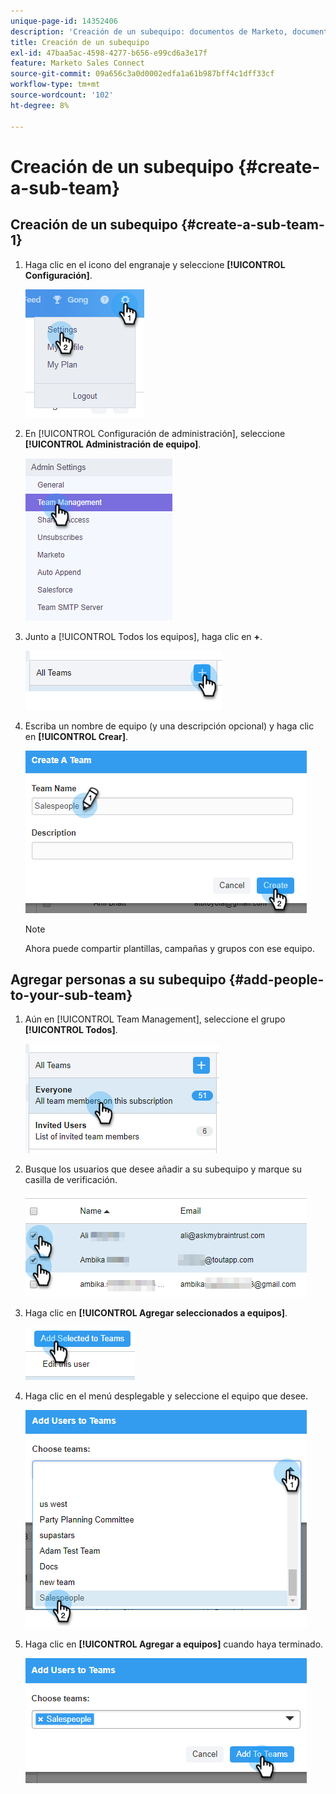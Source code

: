 ```yaml
---
unique-page-id: 14352406
description: 'Creación de un subequipo: documentos de Marketo, documentación del producto'
title: Creación de un subequipo
exl-id: 47baa5ac-4598-4277-b656-e99cd6a3e17f
feature: Marketo Sales Connect
source-git-commit: 09a656c3a0d0002edfa1a61b987bff4c1dff33cf
workflow-type: tm+mt
source-wordcount: '102'
ht-degree: 8%

---
```


# Creación de un subequipo {#create-a-sub-team}

## Creación de un subequipo {#create-a-sub-team-1}

1. Haga clic en el icono del engranaje y seleccione **[!UICONTROL Configuración]**.

   ![](assets/one-1.png)

1. En [!UICONTROL Configuración de administración], seleccione **[!UICONTROL Administración de equipo]**.

   ![](assets/two-1.png)

1. Junto a [!UICONTROL Todos los equipos], haga clic en **+**.

   ![](assets/three-1.png)

1. Escriba un nombre de equipo (y una descripción opcional) y haga clic en **[!UICONTROL Crear]**.

   ![](assets/four-1.png)

   >[!NOTE]
   >
   >Ahora puede compartir plantillas, campañas y grupos con ese equipo.

## Agregar personas a su subequipo {#add-people-to-your-sub-team}

1. Aún en [!UICONTROL Team Management], seleccione el grupo **[!UICONTROL Todos]**.

   ![](assets/five-1.png)

1. Busque los usuarios que desee añadir a su subequipo y marque su casilla de verificación.

   ![](assets/six.png)

1. Haga clic en **[!UICONTROL Agregar seleccionados a equipos]**.

   ![](assets/seven.png)

1. Haga clic en el menú desplegable y seleccione el equipo que desee.

   ![](assets/eight.png)

1. Haga clic en **[!UICONTROL Agregar a equipos]** cuando haya terminado.

   ![](assets/nine.png)
